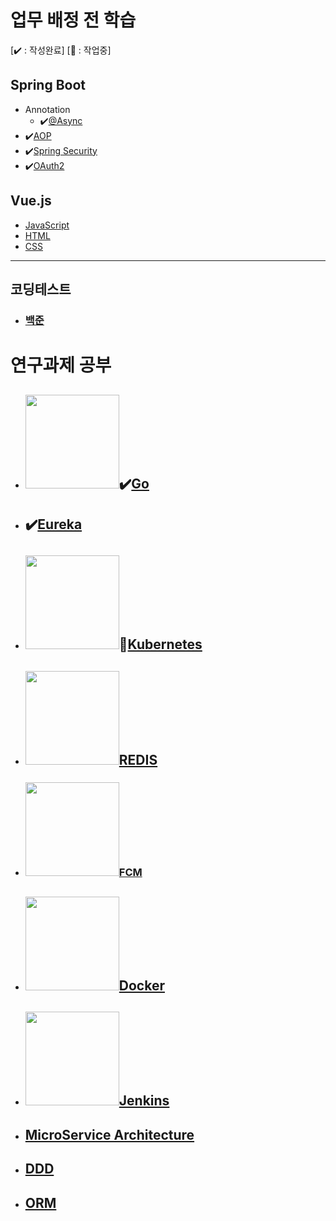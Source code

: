 # 업무 배정 전 학습

[✔️ : 작성완료] [:pencil: : 작업중]

## Spring Boot          

   - Annotation
      - ✔️[@Async](%40Async-Annotation.md)
- ✔️[AOP](AOP.md)
- ✔️[Spring Security](Spring-Security.md)
- ✔️[OAuth2](OAuth2)
## Vue.js
   - [JavaScript](JavaScript.md)
   - [HTML](HTML.md)
   - [CSS](CSS.md)

***

## 코딩테스트

- ### [백준](./codingTest/baekjoon/readme.md)



# 연구과제 공부

- ## <img src="https://miro.medium.com/max/600/1*yh90bW8jL4f8pOTZTvbzqw.png" width="150">✔️[Go](go.md)

- ## ✔️[Eureka](eureka.md)

- ## <img src="https://upload.wikimedia.org/wikipedia/commons/thumb/3/39/Kubernetes_logo_without_workmark.svg/1200px-Kubernetes_logo_without_workmark.svg.png" width="150">:pencil:[Kubernetes](k8s.md)

- ## <img src="https://media.vlpt.us/images/jbb9229/post/226b55e4-efa7-4601-9c1f-580ca8e46a63/1100px_Redis_Logo_01.png" width="150">[REDIS](redis.md)

- ### <img src="https://www.earlysoft.co.kr/wp-content/uploads/2019/05/fcm.jpg" width="150">[FCM](fmc.md)

- ## <img src="https://blog.kakaocdn.net/dn/dygYqS/btqAGb0f2hT/ZvrsYAkqacHgpkBilkiAYk/img.png" width="150">[Docker](docker.md)

- ## <img src="https://img1.daumcdn.net/thumb/R800x0/?scode=mtistory2&fname=https%3A%2F%2Fblog.kakaocdn.net%2Fdn%2FbFEsv1%2FbtqPAtFgvAk%2FcIfbmNEZsxRKx8EYlw4XY0%2Fimg.png"  width="150">[Jenkins](jenkins.md)

- ## [MicroService Architecture](msa.md)

- ## [DDD](DDD.md)

- ## [ORM](ORM.md)


